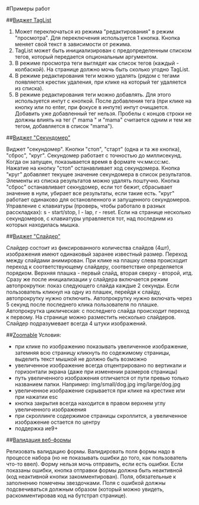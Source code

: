 #Примеры работ

##[Виджет TagList](https://github.com/leksandr/leksandr.github.com/tree/master/examples/taglist)

1. Может переключаться из режима "редактирования" в режим "просмотра". Для переключения используется 1 кнопка. Кнопка меняет свой текст в зависимости от режима.
2. TagList может быть инициализирован с предопределенным списком тегов, который передается опциональным аргументом.
3. В режиме просмотра теги выглядят как список тегов (каждый - колбаской). На странице должно мочь быть сколько угодно TagList.
4. В режиме редактирования теги можно удалять (рядом с тегами появляется крестик удаления, при клике на который тег удаляется из списка).
5. В режиме редактирования теги можно добавлять. Для этого используется инпут с кнопкой. После добавления тега (при клике на кнопку или по enter, при фокусе в инпуте) инпут очищается. Добавить уже добавленный тег нельзя. Пробелы с концов строки не должны влиять на тег (" mama " и "mama" считается одним и тем же тегом, добавляется в список "mama").

##[Виджет "Секундомер"](https://github.com/leksandr/leksandr.github.com/tree/master/examples/stopwatch)

Виджет "секундомер". Кнопки "стоп", "старт" (одна и та же кнопка), "сброс", "круг". Секундомер работает с точностью до миллисекунд. Когда он запущен, показывается время в формате чч:мм:сс:мс. Нажатие на кнопку "стоп" останавливает ход секундомера. Кнопка "круг" добавляет текущее значение секундомера в список результатов. Элементы из списка результатов можно удалять поштучно. Кнопка "сброс" останавливает секнудомер, если тот бежит, сбрасывает значение в нули, убирает все результаты, если такие есть. "круг" работает одинаково для остановленного и запущенного секундомеров.
Управление с клавиатуры (проверь, чтобы работало в разных расскладках): s - start/stop, l - lap, r - reset. Если на странице несколько секундомеров, с клавиатуры управляется тот, над последним из которых находилась мышка.

##[Виджет "Слайдер"](https://github.com/leksandr/leksandr.github.com/tree/master/examples/slider)

Слайдер состоит из фиксированного количества слайдов (4шт), изображения имеют одинаковый заранее известный размер. Переход между слайдами анимирован. При клике на плашку слева происходит переход к соответствующему слайдеру, соответствие определяется порядком. Верхняя плашка - первый слайд, вторая сверху - второй, итд.
Сразу же после инициализации у слайдера включается режим автопрокрутки: показ следующего слайда каждые 2 секунды. Если пользователь кликнул на одну из плашек, перейдя к слайду, автопрокрутку нужно отключить. Автопрокрутку нужно включать через 5 секунд после последнего клика пользователя по плашке. Автопрокрутка циклическая: с последнего слайда происходит переход к первому. На странице можно разместить несколько слайдеров.
Слайдер подразумевает всегда 4 штуки изображений.

##[Zoomable](https://github.com/leksandr/leksandr.github.com/tree/master/examples/zoomable)
Условия:
- при клике по изображению показывать увеличенное изображение, затемняя всю страницу
кликнуть по содежимому страницы, выделить текст мышкой не должно быть возможно
- увеличенное изображение всегда отцентрировано по вертикали и горизонтали экрана
(даже при изменении размеров страницы)
- путь увеличенного изображения отличается от пути превью только названием папки.
Например:
img/small/dog.jpg
img/large/dog.jpg
- увеличенное изображение скрывается при клике на крестике или при нажатии esc
- кнопка закрытия всегда находится в правом верхнем углу увеличенного изображения
- при скроллинге содержимое страницы скроллится, а увеличенное изображение остается по центру
- поддержка ие9+

##[Валидация веб-формы](https://github.com/leksandr/leksandr.github.com/tree/master/examples/form-validation)

Релизовать валидацию формы. Валидировать поля формы надо в процессе набора (но не показывать ошибки до того, как пользователь что-то ввел). Форму нельзя мочь отправить, если есть ошибки. Если показаны ошибки, кнопка отправки формы должна быть неактивной (код неактивной кнопки закомментирован). Поля, обязательные к заполнению помечены звездочками.
Поля с ошибкой должны подсвечиваться должным образом (который можно увидеть, раскомментировав код на бутстрап странице).
